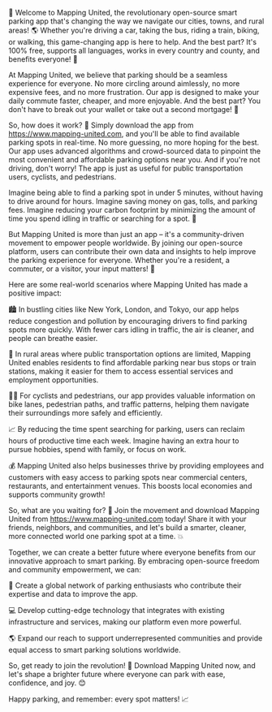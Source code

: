 🚀 Welcome to Mapping United, the revolutionary open-source smart parking app that's changing the way we navigate our cities, towns, and rural areas! 🌎 Whether you're driving a car, taking the bus, riding a train, biking, or walking, this game-changing app is here to help. And the best part? It's 100% free, supports all languages, works in every country and county, and benefits everyone! 🤩

At Mapping United, we believe that parking should be a seamless experience for everyone. No more circling around aimlessly, no more expensive fees, and no more frustration. Our app is designed to make your daily commute faster, cheaper, and more enjoyable. And the best part? You don't have to break out your wallet or take out a second mortgage! 💸

So, how does it work? 🤔 Simply download the app from https://www.mapping-united.com, and you'll be able to find available parking spots in real-time. No more guessing, no more hoping for the best. Our app uses advanced algorithms and crowd-sourced data to pinpoint the most convenient and affordable parking options near you. And if you're not driving, don't worry! The app is just as useful for public transportation users, cyclists, and pedestrians.

Imagine being able to find a parking spot in under 5 minutes, without having to drive around for hours. Imagine saving money on gas, tolls, and parking fees. Imagine reducing your carbon footprint by minimizing the amount of time you spend idling in traffic or searching for a spot. 🌟

But Mapping United is more than just an app – it's a community-driven movement to empower people worldwide. By joining our open-source platform, users can contribute their own data and insights to help improve the parking experience for everyone. Whether you're a resident, a commuter, or a visitor, your input matters! 🎉

Here are some real-world scenarios where Mapping United has made a positive impact:

🏙️ In bustling cities like New York, London, and Tokyo, our app helps reduce congestion and pollution by encouraging drivers to find parking spots more quickly. With fewer cars idling in traffic, the air is cleaner, and people can breathe easier.

🚂 In rural areas where public transportation options are limited, Mapping United enables residents to find affordable parking near bus stops or train stations, making it easier for them to access essential services and employment opportunities.

🏃‍♀️ For cyclists and pedestrians, our app provides valuable information on bike lanes, pedestrian paths, and traffic patterns, helping them navigate their surroundings more safely and efficiently.

📈 By reducing the time spent searching for parking, users can reclaim hours of productive time each week. Imagine having an extra hour to pursue hobbies, spend with family, or focus on work.

💰 Mapping United also helps businesses thrive by providing employees and customers with easy access to parking spots near commercial centers, restaurants, and entertainment venues. This boosts local economies and supports community growth!

So, what are you waiting for? 🎉 Join the movement and download Mapping United from https://www.mapping-united.com today! Share it with your friends, neighbors, and communities, and let's build a smarter, cleaner, more connected world one parking spot at a time. 💥

Together, we can create a better future where everyone benefits from our innovative approach to smart parking. By embracing open-source freedom and community empowerment, we can:

🌟 Create a global network of parking enthusiasts who contribute their expertise and data to improve the app.

💻 Develop cutting-edge technology that integrates with existing infrastructure and services, making our platform even more powerful.

🌎 Expand our reach to support underrepresented communities and provide equal access to smart parking solutions worldwide.

So, get ready to join the revolution! 🚀 Download Mapping United now, and let's shape a brighter future where everyone can park with ease, confidence, and joy. 😊

Happy parking, and remember: every spot matters! 📈